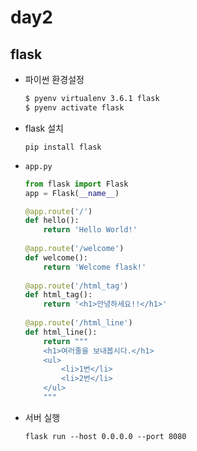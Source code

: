 # day2

## flask

- 파이썬 환경설정

  ```bash
  $ pyenv virtualenv 3.6.1 flask
  $ pyenv activate flask
  ```

- flask 설치

  `pip install flask`

- `app.py`

  ```python
  from flask import Flask
  app = Flask(__name__)
  
  @app.route('/')
  def hello():
      return 'Hello World!'
      
  @app.route('/welcome')
  def welcome():
      return 'Welcome flask!'
      
  @app.route('/html_tag')
  def html_tag():
      return '<h1>안녕하세요!!</h1>'
      
  @app.route('/html_line')
  def html_line():
      return """
      <h1>여러줄을 보내봅시다.</h1>
      <ul>
          <li>1번</li>
          <li>2번</li>
      </ul>
      """
  ```

- 서버 실행

  `flask run --host 0.0.0.0 --port 8080`
 